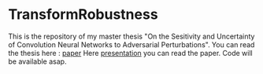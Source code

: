 # TransformRobustness


This is the repository of my master thesis "On the Sesitivity and Uncertainty of Convolution Neural Networks to Adversarial Perturbations". 
You can read the thesis here : [paper](https://github.com/senad96/TransformRobustness/blob/main/Master_Thesis_.pdf)
Here [presentation](https://github.com/senad96/TransformRobustness/blob/main/presentation_master_thesis.pdf) you can read the paper. Code will be available asap.
